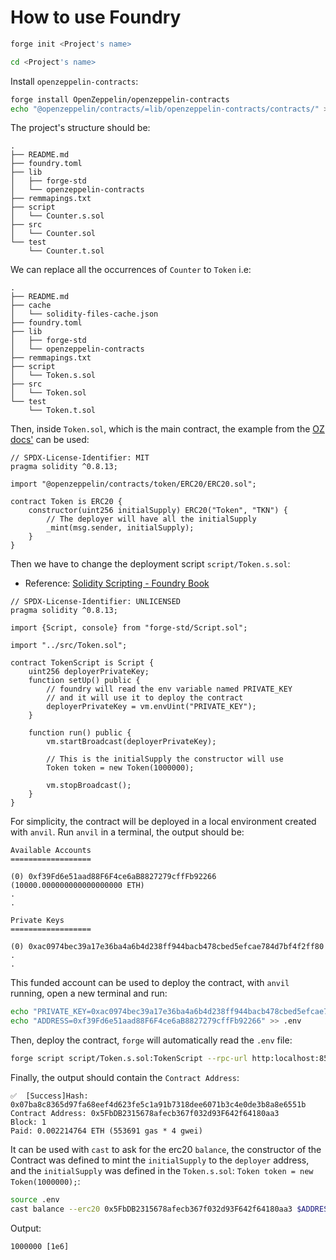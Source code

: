 # How to use Foundry

```sh
forge init <Project's name>
```

```sh
cd <Project's name>
```

Install `openzeppelin-contracts`:

```sh
forge install OpenZeppelin/openzeppelin-contracts
echo "@openzeppelin/contracts/=lib/openzeppelin-contracts/contracts/" >> remmapings.txt
```

The project's structure should be:

```
.
├── README.md
├── foundry.toml
├── lib
│   ├── forge-std
│   └── openzeppelin-contracts
├── remmapings.txt
├── script
│   └── Counter.s.sol
├── src
│   └── Counter.sol
└── test
    └── Counter.t.sol
```

We can replace all the occurrences of `Counter` to `Token` i.e:

```
.
├── README.md
├── cache
│   └── solidity-files-cache.json
├── foundry.toml
├── lib
│   ├── forge-std
│   └── openzeppelin-contracts
├── remmapings.txt
├── script
│   └── Token.s.sol
├── src
│   └── Token.sol
└── test
    └── Token.t.sol
```

Then, inside `Token.sol`, which is the main contract, the example from the [OZ docs'](https://docs.openzeppelin.com/contracts/4.x/erc20#constructing-an-erc20-token-contract) can be used:

```solidity
// SPDX-License-Identifier: MIT
pragma solidity ^0.8.13;

import "@openzeppelin/contracts/token/ERC20/ERC20.sol";

contract Token is ERC20 {
    constructor(uint256 initialSupply) ERC20("Token", "TKN") {
        // The deployer will have all the initialSupply
        _mint(msg.sender, initialSupply);
    }
}
```

Then we have to change the deployment script `script/Token.s.sol`:

- Reference: [Solidity Scripting - Foundry Book](https://book.getfoundry.sh/tutorials/solidity-scripting)


```solidity
// SPDX-License-Identifier: UNLICENSED
pragma solidity ^0.8.13;

import {Script, console} from "forge-std/Script.sol";

import "../src/Token.sol";

contract TokenScript is Script {
    uint256 deployerPrivateKey;
    function setUp() public {
        // foundry will read the env variable named PRIVATE_KEY
        // and it will use it to deploy the contract
        deployerPrivateKey = vm.envUint("PRIVATE_KEY");
    }

    function run() public {
        vm.startBroadcast(deployerPrivateKey);

        // This is the initialSupply the constructor will use
        Token token = new Token(1000000);

        vm.stopBroadcast();
    }
}
```

For simplicity, the contract will be deployed in a local environment created with `anvil`.
Run `anvil` in a terminal, the output should be:

```
Available Accounts
==================

(0) 0xf39Fd6e51aad88F6F4ce6aB8827279cffFb92266 (10000.000000000000000000 ETH)
.
.

Private Keys
==================

(0) 0xac0974bec39a17e36ba4a6b4d238ff944bacb478cbed5efcae784d7bf4f2ff80
.
.
```

This funded account can be used to deploy the contract, with `anvil` running, open a new terminal and run:

```sh
echo "PRIVATE_KEY=0xac0974bec39a17e36ba4a6b4d238ff944bacb478cbed5efcae784d7bf4f2ff80" > .env
echo "ADDRESS=0xf39Fd6e51aad88F6F4ce6aB8827279cffFb92266" >> .env
```

Then, deploy the contract, `forge` will automatically read the `.env` file:

```sh
forge script script/Token.s.sol:TokenScript --rpc-url http:localhost:8545 --broadcast
```

Finally, the output should contain the `Contract Address`:

```shell
✅  [Success]Hash: 0x07ba8c8365d97fa68eef4d623fe5c1a91b7318dee6071b3c4e0de3b8a8e6551b
Contract Address: 0x5FbDB2315678afecb367f032d93F642f64180aa3
Block: 1
Paid: 0.002214764 ETH (553691 gas * 4 gwei)
```

It can be used with `cast` to ask for the erc20 `balance`, the constructor of the Contract was defined to mint the `initialSupply` to the `deployer` address, and the `initialSupply` was defined in the `Token.s.sol`: `Token token = new Token(1000000);`:

```sh
source .env
cast balance --erc20 0x5FbDB2315678afecb367f032d93F642f64180aa3 $ADDRESS --rpc-url http:localhost:8546
```

Output:

```
1000000 [1e6]
```

